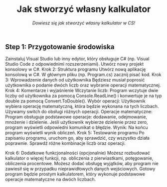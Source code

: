 <header>

<!--
  <<< Author notes: Course header >>>
  Include a 1280×640 image, course title in sentence case, and a concise description in emphasis.
  In your repository settings: enable template repository, add your 1280×640 social image, auto delete head branches.
  Add your open source license, GitHub uses MIT license.
-->

# Jak stworzyć własny kalkulator

_Dowiesz się jak stworzyć własny kalkulator w CS!_

</header>

<!--
  <<< Author notes: Step 1 >>>
  Choose 3-5 steps for your course.
  The first step is always the hardest, so pick something easy!
  Link to docs.github.com for further explanations.
  Encourage users to open new tabs for steps!
-->

## Step 1: Przygotowanie środowiska
Zainstaluj Visual Studio lub inny edytor, który obsługuje C# (np. Visual Studio Code z odpowiednimi rozszerzeniami).
Utwórz nowy projekt konsolowy w C#.
Krok 2: Struktura programu
Utwórz nową aplikację konsolową w C#.
W głównym pliku (np. Program.cs) zacznij pisać kod.
Krok 3: Wprowadzenie danych od użytkownika
Będziesz musiał poprosić użytkownika o podanie dwóch liczb oraz wybranie operacji matematycznej.
Krok 4: Komentarze i wyjaśnienie
Wczytanie liczb: Program wczytuje dwie liczby od użytkownika za pomocą Console.ReadLine() i konwertuje je na typ double za pomocą Convert.ToDouble().
Wybór operacji: Użytkownik wybiera operację matematyczną, która będzie wykonana na tych liczbach. Używamy switch do obsługi różnych operacji.
Operacje matematyczne: Program obsługuje podstawowe operacje: dodawanie, odejmowanie, mnożenie i dzielenie. Jeśli użytkownik wybierze dzielenie przez zero, program wyświetli odpowiedni komunikat o błędzie.
Wynik: Na końcu program wyświetli wynik obliczeń.
Krok 5: Testowanie programu
Po zapisaniu programu, uruchom go, aby sprawdzić, czy wszystko działa poprawnie. Sprawdź różne kombinacje liczb oraz operacji.

Krok 6: Dodatkowe funkcjonalności (opcjonalnie)
Możesz rozbudować kalkulator o więcej funkcji, np. obliczenia z pierwiastkami, potęgowanie, obliczenia procentowe.
Możesz dodać obsługę wyjątków, aby program nie zawiesił się w przypadku nieprawidłowych danych wejściowych.
Gotowy program będzie prostym kalkulatorem, który wykonuje podstawowe operacje matematyczne na dwóch liczbach.

